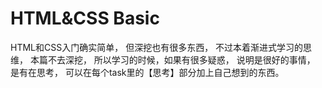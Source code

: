 # HTML&CSS Basic
HTML和CSS入门确实简单， 但深挖也有很多东西， 不过本着渐进式学习的思维， 本篇不去深挖， 所以学习的时候，如果有很多疑惑， 说明是很好的事情，  是有在思考， 可以在每个task里的【思考】部分加上自己想到的东西。
